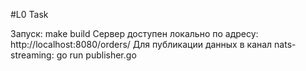 #L0 Task

Запуск:
    make build
Сервер доступен локально по адресу:
    http://localhost:8080/orders/
Для публикации данных в канал nats-streaming:
    go run publisher.go